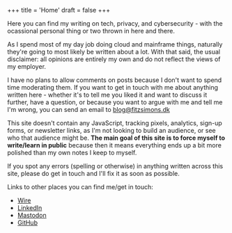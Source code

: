 +++
title = 'Home'
draft = false
+++

Here you can find my writing on tech, privacy, and cybersecurity - with the ocassional personal thing or two thrown in here and there.

As I spend most of my day job doing cloud and mainframe things, naturally they're going to most likely be written about a lot. With that said, the usual disclaimer: all opinions are entirely my own and do not reflect the views of my employer.

I have no plans to allow comments on posts because I don't want to spend time moderating them. If you want to get in touch with me about anything written here - whether it's to tell me you liked it and want to discuss it further, have a question, or because you want to argue with me and tell me I'm wrong, you can send an email to <blog@fitzsimons.dk>

This site doesn't contain any JavaScript, tracking pixels, analytics, sign-up forms, or newsletter links, as I'm not looking to build an audience, or see who that audience might be. **The main goal of this site is to force myself to write/learn in public** because then it means everything ends up a bit more polished than my own notes I keep to myself.

If you spot any errors (spelling or otherwise) in anything written across this site, please do get in touch and I'll fix it as soon as possible.

Links to other places you can find me/get in touch:

- [Wire](@0xfitz)
- [LinkedIn](https://dk.linkedin.com/in/jacklukefitzsimons)
- [Mastodon](https://infosec.exchange/@jfitzsimo)
- [GitHub](https://github.com/fitzsimonsjl)

